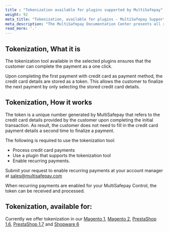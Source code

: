 ```yaml
---
title : "Tokenization available for plugins supported by MultiSafepay"
weight: 92
meta_title: "Tokenization, available for plugins - MultiSafepay Support"
meta_description: "The MultiSafepay Documentation Center presents all relevant information about our Plugins and API. You can also find support pages for Payment Methods, Tools and General Questions as well as the contact details of our Support and Integration Teams."
read_more: '.'
---
```



## Tokenization, What it is
The tokenization tool available in the selected plugins ensures that the customer can complete the payment as a one click.

Upon completing the first payment with credit card as payment method, the credit card details are stored as a token. This allows the customer to finalize the next payment by only selecting the stored credit card details.

## Tokenization, How it works
The token is a unique number generated by MultiSafepay that refers to the credit card details provided by the customer upon completing the initial transaction. As result, the customer does not need to fill in the credit card payment details a second time to finalize a payment.

The following is required to use the tokenization tool:

* Process credit card payments
* Use a plugin that supports the tokenization tool
* Enable recurring payments.

Submit your request to enable recurring payments at your account manager at <sales@multisafepay.com>

When recurring payments are enabled for your MultiSafepay Control, the token can be received and processed.

## Tokenization, available for:
Currently we offer tokenization in our [Magento 1](/integrations/magento1/), [Magento 2](/integrations/magento2/), [PrestaShop 1.6](/integrations/prestashop-1-6/), [PrestaShop 1.7](/integrations/prestashop-1-7/) and [Shopware 6](/integrations/plugins/shopware6/)
